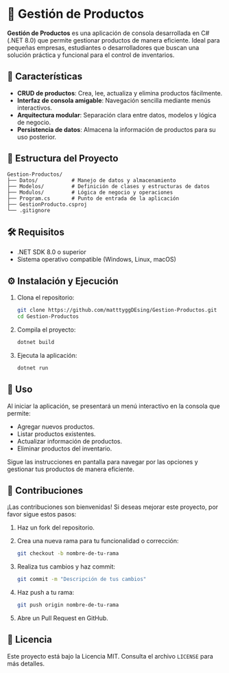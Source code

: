 
# 🛒 Gestión de Productos

**Gestión de Productos** es una aplicación de consola desarrollada en C# (.NET 8.0) que permite gestionar productos de manera eficiente. Ideal para pequeñas empresas, estudiantes o desarrolladores que buscan una solución práctica y funcional para el control de inventarios.

## 🚀 Características

- **CRUD de productos**: Crea, lee, actualiza y elimina productos fácilmente.
- **Interfaz de consola amigable**: Navegación sencilla mediante menús interactivos.
- **Arquitectura modular**: Separación clara entre datos, modelos y lógica de negocio.
- **Persistencia de datos**: Almacena la información de productos para su uso posterior.

## 🧱 Estructura del Proyecto

```
Gestion-Productos/
├── Datos/           # Manejo de datos y almacenamiento
├── Modelos/         # Definición de clases y estructuras de datos
├── Modulos/         # Lógica de negocio y operaciones
├── Program.cs       # Punto de entrada de la aplicación
├── GestionProducto.csproj
└── .gitignore
```

## 🛠️ Requisitos

- .NET SDK 8.0 o superior
- Sistema operativo compatible (Windows, Linux, macOS)

## ⚙️ Instalación y Ejecución

1. Clona el repositorio:
   ```bash
   git clone https://github.com/matttyggDEsing/Gestion-Productos.git
   cd Gestion-Productos
   ```

2. Compila el proyecto:
   ```bash
   dotnet build
   ```

3. Ejecuta la aplicación:
   ```bash
   dotnet run
   ```

## 🎯 Uso

Al iniciar la aplicación, se presentará un menú interactivo en la consola que permite:

- Agregar nuevos productos.
- Listar productos existentes.
- Actualizar información de productos.
- Eliminar productos del inventario.

Sigue las instrucciones en pantalla para navegar por las opciones y gestionar tus productos de manera eficiente.

## 🤝 Contribuciones

¡Las contribuciones son bienvenidas! Si deseas mejorar este proyecto, por favor sigue estos pasos:

1. Haz un fork del repositorio.
2. Crea una nueva rama para tu funcionalidad o corrección:
   ```bash
   git checkout -b nombre-de-tu-rama
   ```

3. Realiza tus cambios y haz commit:
   ```bash
   git commit -m "Descripción de tus cambios"
   ```

4. Haz push a tu rama:
   ```bash
   git push origin nombre-de-tu-rama
   ```

5. Abre un Pull Request en GitHub.

## 📄 Licencia

Este proyecto está bajo la Licencia MIT. Consulta el archivo `LICENSE` para más detalles.
